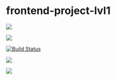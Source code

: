 # frontend-project-lvl1
<a href="https://codeclimate.com/github/Makso-87/frontend-project-lvl1/maintainability"><img src="https://api.codeclimate.com/v1/badges/43e917ee250d627a68b6/maintainability" /></a>

<a href="https://codeclimate.com/github/Makso-87/frontend-project-lvl1/test_coverage"><img src="https://api.codeclimate.com/v1/badges/43e917ee250d627a68b6/test_coverage" /></a>

[![Build Status](https://travis-ci.org/Makso-87/frontend-project-lvl1.svg?branch=master)](https://travis-ci.org/Makso-87/frontend-project-lvl1)

<a href="https://asciinema.org/a/sBs5cfZBQPCmaZ0BhLxrCTnXd" target="_blank"><img src="https://asciinema.org/a/sBs5cfZBQPCmaZ0BhLxrCTnXd.svg" /></a>

<a href="https://asciinema.org/a/4NtWQ65VOWmiJCObYZ3GlayUe" target="_blank"><img src="https://asciinema.org/a/4NtWQ65VOWmiJCObYZ3GlayUe.svg" /></a>